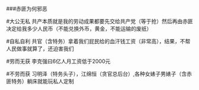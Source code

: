 ###赤匪为何邪恶



#大公无私 共产本质就是我的劳动成果都要先交给共产党（等于抢）然后再由赤匪决定给我多少人民币（不能兑换外币，黄金，不能运输的废纸）

#自私自利 共官（含特务）拿着我们屁民给的血汗钱工资（非常高），结果，不帮人民做事就算了，还迫害我们

#劳而无获 李克强曰6亿人月工资低于2000元

#不劳而获 习明泽（特务头子），江绵恒（贪官总后台）,各种女婊子男婊子（含赤匪特务）躺床就能玩私人定制
